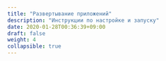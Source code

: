 ```yaml
---
title: "Развертывание приложений"
description: "Инструкции по настройке и запуску"
date: 2020-01-28T00:36:39+09:00
draft: false
weight: 4
collapsible: true
---
```


